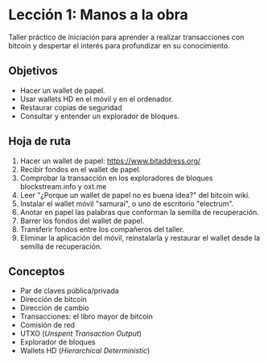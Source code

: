 # Lección 1: Manos a la obra

Taller práctico de iniciación para aprender a realizar transacciones con bitcoin y despertar el interés para profundizar en su conocimiento.

## Objetivos

- Hacer un wallet de papel.
- Usar wallets HD en el móvil y en el ordenador.
- Restaurar copias de seguridad
- Consultar y entender un explorador de bloques.

## Hoja de ruta

1. Hacer un wallet de papel: https://www.bitaddress.org/
2. Recibir fondos en el wallet de papel.
3. Comprobar la transacción en los exploradores de bloques blockstream.info y oxt.me
4. Leer "¿Porque un wallet de papel no es buena idea?" del bitcoin wiki.
5. Instalar el wallet móvil "samurai", o uno de escritorio "electrum".
6. Anotar en papel las palabras que conforman la semilla de recuperación.
7. Barrer los fondos del wallet de papel.
8. Transferir fondos entre los compañeros del taller.
9. Eliminar la aplicación del móvil, reinstalarla y restaurar el wallet desde la semilla de recuperación.

## Conceptos

- Par de claves pública/privada
- Dirección de bitcoin
- Dirección de cambio
- Transacciones: el libro mayor de bitcoin
- Comisión de red
- UTXO (*Unspent Transaction Output*)
- Explorador de bloques
- Wallets HD (*Hierarchical Deterministic*)
